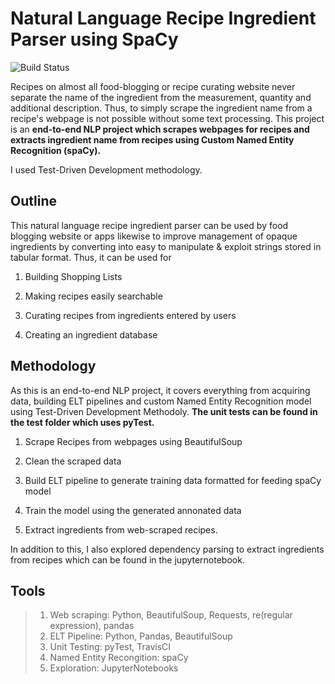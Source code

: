# Natural Language Recipe Ingredient Parser using SpaCy

![Build Status](https://travis-ci.com/vishwapardeshi/Custom_NER_Recipe_Ingredient_Parser.svg?branch=master)

Recipes on almost all food-blogging or recipe curating website never separate the name of the ingredient from the measurement, quantity and additional description. Thus, to simply scrape the ingredient name from a recipe's webpage is not possible without some text processing. This project is an **end-to-end NLP project which scrapes webpages for recipes and extracts ingredient name from recipes using Custom Named Entity Recognition (spaCy).**

I used Test-Driven Development methodology.

## Outline

This natural language recipe ingredient parser can be used by food blogging website or apps likewise to improve management of opaque ingredients by converting into easy to manipulate & exploit strings stored in tabular format. Thus, it can be used for 
1. Building Shopping Lists 

2. Making recipes easily searchable

3. Curating recipes from ingredients entered by users

4. Creating an ingredient database

## Methodology

As this is an end-to-end NLP project, it covers everything from acquiring data, building ELT pipelines and custom Named Entity Recognition model using Test-Driven Development Methodoly. **The unit tests can be found in the test folder which uses pyTest.** 

1. Scrape Recipes from webpages using BeautifulSoup

2. Clean the scraped data 

3. Build ELT pipeline to generate training data formatted for feeding spaCy model

4. Train the model using the generated annonated data

5. Extract ingredients from web-scraped recipes. 

In addition to this, I also explored dependency parsing to extract ingredients from recipes which can be found in the jupyternotebook.


## Tools 
> 1. Web scraping: Python, BeautifulSoup, Requests, re(regular expression), pandas
> 2. ELT Pipeline: Python, Pandas, BeautifulSoup
> 3. Unit Testing: pyTest, TravisCI
> 4. Named Entity Recongition: spaCy
> 5. Exploration: JupyterNotebooks
